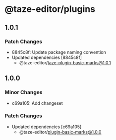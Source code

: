 # @taze-editor/plugins

## 1.0.1

### Patch Changes

- 8845c8f: Update package naming convention
- Updated dependencies [8845c8f]
  - @taze-editor/taze-plugin-basic-marks@1.0.1

## 1.0.0

### Minor Changes

- c69a105: Add changeset

### Patch Changes

- Updated dependencies [c69a105]
  - @taze-editor/plugin-basic-marks@1.0.0
